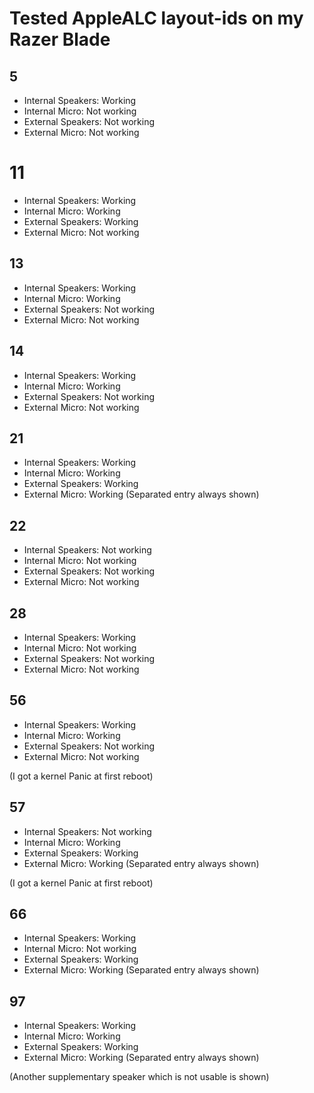 # Tested AppleALC layout-ids on my Razer Blade

## 5
* Internal Speakers: Working
*  Internal Micro: Not working
*  External Speakers: Not working
*  External Micro: Not working

# 11
*  Internal Speakers: Working
*  Internal Micro: Working
*  External Speakers: Working
*  External Micro: Not working

## 13
*  Internal Speakers: Working
*  Internal Micro: Working
*  External Speakers: Not working
*  External Micro: Not working

## 14
*  Internal Speakers: Working
*  Internal Micro: Working
*  External Speakers: Not working
*  External Micro: Not working

## 21
*  Internal Speakers: Working
*  Internal Micro: Working
*  External Speakers: Working
*  External Micro: Working (Separated entry always shown)

## 22
*  Internal Speakers: Not working
*  Internal Micro: Not working
*  External Speakers: Not working
*  External Micro: Not working

## 28
*  Internal Speakers: Working
*  Internal Micro: Not working
*  External Speakers: Not working
*  External Micro: Not working

## 56
*  Internal Speakers: Working
*  Internal Micro: Working
*  External Speakers: Not working
*  External Micro: Not working

(I got a kernel Panic at first reboot)

## 57
*  Internal Speakers: Not working
*  Internal Micro: Working
*  External Speakers: Working
*  External Micro: Working (Separated entry always shown)

(I got a kernel Panic at first reboot)

## 66
*  Internal Speakers: Working
*  Internal Micro: Not working
*  External Speakers: Working
*  External Micro: Working (Separated entry always shown)

## 97
*  Internal Speakers: Working
*  Internal Micro: Working
*  External Speakers: Working
*  External Micro: Working (Separated entry always shown)

(Another supplementary speaker which is not usable is shown)
